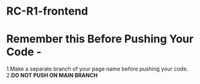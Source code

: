 # RC-R1-frontend
# Remember this Before Pushing Your Code - 
1.Make a separate branch of your page name before pushing your code. 
2.<b>DO NOT PUSH ON MAIN BRANCH</b>
